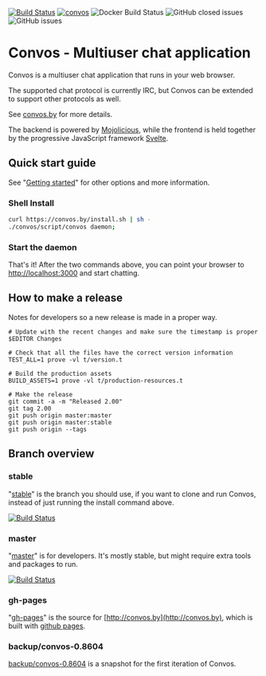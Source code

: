 [![Build Status](https://travis-ci.org/Nordaaker/convos.svg?branch=master)](https://travis-ci.org/Nordaaker/convos)
[![convos](https://snapcraft.io//convos/badge.svg)](https://snapcraft.io/convos)
![Docker Build Status](https://img.shields.io/docker/build/nordaaker/convos)
![GitHub closed issues](https://img.shields.io/github/issues-closed/nordaaker/convos)
![GitHub issues](https://img.shields.io/github/issues/nordaaker/convos)

# Convos - Multiuser chat application

Convos is a multiuser chat application that runs in your web browser.

The supported chat protocol is currently IRC, but Convos can be extended to
support other protocols as well.

See [convos.by](http://convos.by) for more details.

The backend is powered by [Mojolicious](http://mojolicious.org), while the
frontend is held together by the progressive JavaScript framework
[Svelte](https://svelte.dev/).

## Quick start guide

See "[Getting started](https://convos.by/doc/getting-started.html)" for other
options and more information.

### Shell Install

```bash
curl https://convos.by/install.sh | sh -
./convos/script/convos daemon;
```

### Start the daemon

That's it! After the two commands above, you can point your browser to
[http://localhost:3000](http://localhost:3000) and start chatting.

## How to make a release

Notes for developers so a new release is made in a proper way.

```
# Update with the recent changes and make sure the timestamp is proper
$EDITOR Changes

# Check that all the files have the correct version information
TEST_ALL=1 prove -vl t/version.t

# Build the production assets
BUILD_ASSETS=1 prove -vl t/production-resources.t

# Make the release
git commit -a -m "Released 2.00"
git tag 2.00
git push origin master:master
git push origin master:stable
git push origin --tags
```

## Branch overview

### stable

"[stable](https://github.com/Nordaaker/convos/tree/stable)" is the branch you
should use, if you want to clone and run Convos, instead of just running the
install command above.

[![Build Status](https://travis-ci.org/Nordaaker/convos.svg?branch=stable)](https://travis-ci.org/Nordaaker/convos)

### master

"[master](https://github.com/Nordaaker/convos/tree/master)" is for developers.
It's mostly stable, but might require extra tools and packages to run.

[![Build Status](https://travis-ci.org/Nordaaker/convos.svg?branch=master)](https://travis-ci.org/Nordaaker/convos)

### gh-pages

"[gh-pages](https://github.com/Nordaaker/convos/tree/gh-pages)" is the source
for [http://convos.by](http://convos.by), which is built with
[github pages](https://pages.github.com/).

### backup/convos-0.8604

[backup/convos-0.8604](https://github.com/Nordaaker/convos/tree/backup/convos-0.8604)
is a snapshot for the first iteration of Convos.
